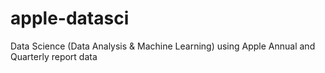 # apple-datasci
Data Science (Data Analysis &amp; Machine Learning) using Apple Annual and Quarterly report data
